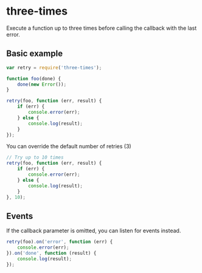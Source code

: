 # three-times
Execute a function up to three times before calling the callback with the last error.

## Basic example
```javascript
var retry = require('three-times');

function foo(done) {
    done(new Error());
}

retry(foo, function (err, result) {
    if (err) {
        console.error(err);
    } else {
        console.log(result);
    }
});

```

You can override the default number of retries (3)

```javascript
// Try up to 10 times
retry(foo, function (err, result) {
    if (err) {
        console.error(err);
    } else {
        console.log(result);
    }
}, 10);

```
## Events
If the callback parameter is omitted, you can listen for events instead.

```javascript
retry(foo).on('error', function (err) {
    console.error(err);
}).on('done', function (result) {
    console.log(result);
});

```
